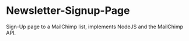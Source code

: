 # Newsletter-Signup-Page
Sign-Up page to a MailChimp list, implements NodeJS and the MailChimp API. 
